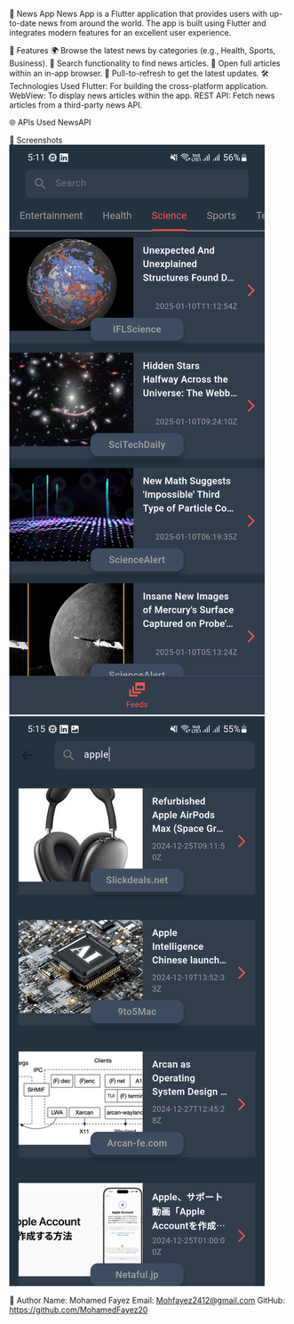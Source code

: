 📱 News App
    News App is a Flutter application that provides users with up-to-date news from around the world. The app is built using Flutter and integrates modern features for an excellent user experience.

🚀 Features
    🌍 Browse the latest news by categories (e.g., Health, Sports, Business).
    🔎 Search functionality to find news articles.
    📖 Open full articles within an in-app browser.
    🔄 Pull-to-refresh to get the latest updates.
🛠️ Technologies Used
    Flutter: For building the cross-platform application.
    WebView: To display news articles within the app.
    REST API: Fetch news articles from a third-party news API.

🌐 APIs Used
    NewsAPI

📸 Screenshots
    ![Home Screen](images/4.png)
    ![Search Screen](images/3.png)

👤 Author
    Name: Mohamed Fayez
    Email: Mohfayez2412@gmail.com
    GitHub: https://github.com/MohamedFayez20

